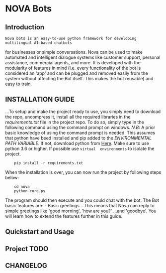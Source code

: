 NOVA Bots
=========

Introduction
-----------
    Nova bots is an easy-to-use python framework for developing multilingual AI-based chatbots 
for businesses or simple conversations. Nova can be used to make automated and intelligent dialogue 
systems like customer support, personal assistance, commercial agents, and more. It is developed with 
the modularity of features in mind (i.e. every functionality of the bot is considered an 'app' and can 
be plugged and removed easily from the system without affecting the Bot itself. This makes the bot 
reusable) and easy to train.


INSTALLATION GUIDE
------------------
...To setup and make the project ready to use, you simply need to download the repo, uncompress it,
install all the required libraries in the *requirements.txt* file in the project repo. To do so, 
simply type in the following command using the command prompt on windows.
*N.B*: A prior basic knowledge of using the command prompt is needed. This assumes that python have
beed installed and pip added to the *ENVIRONMENTAL PATH VARIABLE*. If not, download python from
[Here](http://www.python.org>). Make sure to use python 3.6 or higher. If possible use `virtual 
environments` to isolate the project.
```shell
    pip install -r requirements.txt
```
When the installation is over, you can now run the project by following steps below:
```shell
    cd nova
    python core.py
```
The program should then execute and you could chat with the bot. The Bot basic features are:
    - Basic greetings
    ...This means that Nova can reply to simple greetings like 'good morning', 'how are you?'
    ...and 'goodbye'. You will learn how to extend the features further in this guide.


Quickstart and Usage
--------------------



Project TODO
------------


CHANGELOG
---------